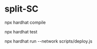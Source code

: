 # split-SC

npx hardhat compile

npx hardhat test

npx hardhat run --network <your-network> scripts/deploy.js